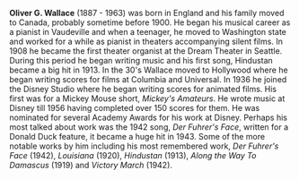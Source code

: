 
**Oliver G. Wallace** (1887 - 1963) was born in England and his family moved to Canada, probably sometime before 1900. He began his musical career as a pianist in Vaudeville and when a teenager, he moved to Washington state and worked for a while as pianist in theaters accompanying silent films. In 1908 he became the first theater organist at the Dream Theater in Seattle. During this period he began writing music and his first song, Hindustan became a big hit in 1913. In the 30's Wallace moved to Hollywood where he began writing scores for films at Columbia and Universal. In 1936 he joined the Disney Studio where he began writing scores for animated films. His first was for a Mickey Mouse short, *Mickey's Amateurs*. He wrote music at Disney till 1956 having completed over 150 scores for them. He was nominated for several Academy Awards for his work at Disney. Perhaps his most talked about work was the 1942 song, *Der Fuhrer's Face*, written for a Donald Duck feature, it became a huge hit in 1943. Some of the more notable works by him including his most remembered work, *Der Fuhrer's Face* (1942), *Louisiana* (1920), *Hindustan* (1913), *Along the Way To Damascus* (1919) and *Victory March* (1942). 


 